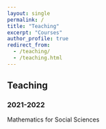```yaml
---
layout: single
permalink: /
title: "Teaching"
excerpt: "Courses"
author_profile: true
redirect_from:
  - /teaching/
  - /teaching.html
---
```


## Teaching

### 2021-2022

Mathematics for Social Sciences


